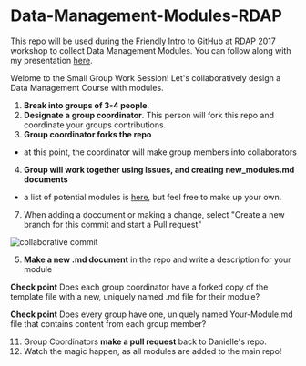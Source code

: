 # Data-Management-Modules-RDAP
This repo will be used during the Friendly Intro to GitHub at RDAP 2017 workshop to collect Data Management Modules. You can follow along with my presentation [here](https://docs.google.com/presentation/d/1TrFqki9hXt0Aw9YcSACDWdVif2RI237hGkTdypxf3kI/edit?usp=sharing).

Welome to the Small Group Work Session!
Let's collaboratively design a Data Management Course with modules.   

1. **Break into groups of 3-4 people**.
2. **Designate a group coordinator**. This person will fork this repo and coordinate your groups contributions. 
3. **Group coordinator forks the repo** 
- at this point, the coordinator will make group members into collaborators
4. **Group will work together using Issues, and creating new_modules.md documents**
- a list of potential modules is [here](https://github.com/daniellecrobinson/Data-Management-Modules-RDAP/blob/master/Module-Topics.md), but feel free to make up your own.
7. When adding a doccument or making a change, select "Create a new branch for this commit and start a Pull request"

![collaborative commit](Data-Management-Modules-RDAP/collab-pull-reg-screen-shot.png)

5. **Make a new .md document** in the repo and write a description for your module

**Check point** Does each group coordinator have a forked copy of the template file with a new, uniquely named .md file for their module?


**Check point** Does every group have one, uniquely named Your-Module.md file that contains content from each group member?

11. Group Coordinators **make a pull request** back to Danielle's repo. 
12. Watch the magic happen, as all modules are added to the main repo!
